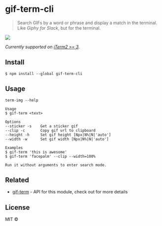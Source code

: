 # gif-term-cli

>  Search GIFs by a word or phrase and display a match in the terminal. Like *Giphy for Slack*, but for the terminal.

![](./omg-awesome.gif)

*Currently supported on [iTerm2 >= 3](https://www.iterm2.com/downloads.html).*

## Install

```
$ npm install --global gif-term-cli
```

## Usage

```
term-img --help

Usage
$ gif-term <text>

Options
--sticker -s    Get a sticker gif
--clip -c       Copy gif url to clipboard
--height -h     Set gif height [Npx|N%|N|'auto']
--width -w      Set gif width [Npx|N%|N|'auto']

Examples
$ gif-term 'this is awesome'
$ gif-term 'facepalm' --clip --width=100%

Run it without arguments to enter search mode.
```

## Related

- [gif-term](https://github.com/astelvida/gif-term) - API for this module, check out for more details

## License

MIT ©